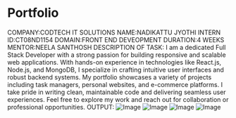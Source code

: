 # Portfolio
COMPANY:CODTECH IT SOLUTIONS
NAME:NADIKATTU JYOTHI
INTERN ID:CT08ND1154
DOMAIN:FRONT END DEVEOPMENT
DURATION:4 WEEKS
MENTOR:NEELA SANTHOSH
DESCRIPTION OF TASK:
                    I am a dedicated Full Stack Developer with a strong passion for building responsive and scalable web applications. With hands-on experience in technologies like React.js, Node.js, and MongoDB, I specialize in crafting intuitive user interfaces and robust backend systems. My portfolio showcases a variety of projects including task managers, personal websites, and e-commerce platforms. I take pride in writing clean, maintainable code and delivering seamless user experiences. Feel free to explore my work and reach out for collaboration or professional opportunities.
OUTPUT:
![Image](https://github.com/user-attachments/assets/59a7a065-b2ca-4cd9-a428-8f89b13196f0)
![Image](https://github.com/user-attachments/assets/be428411-5723-4667-828b-ce56e82af9d0)
![Image](https://github.com/user-attachments/assets/549603d2-4cdf-4009-9499-2b996af1375c)
![Image](https://github.com/user-attachments/assets/478e5cc8-2d4c-4c3d-ba41-8ce82f0b75ec)
